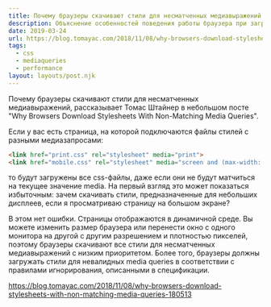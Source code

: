 ```yaml
---
title: Почему браузеры скачивают стили для несматченных медиавыражений
description: Объяснение особенностей поведения работы браузера при загрузке стилей
date: 2019-03-24
url: https://blog.tomayac.com/2018/11/08/why-browsers-download-stylesheets-with-non-matching-media-queries-180513
tags:
  - css
  - mediaqueries
  - performance
layout: layouts/post.njk
---
```

Почему браузеры скачивают стили для несматченных медиавыражений, рассказывает Томас Штайнер в небольшом посте "Why Browsers Download Stylesheets With Non-Matching Media Queries".

Если у вас есть страница, на которой подключаются файлы стилей с разными медиазапросами:

```html
<link href="print.css" rel="stylesheet" media="print">
<link href="mobile.css" rel="stylesheet" media="screen and (max-width: 600px)">
```

то будут загружены все css-файлы, даже если они не будут матчиться на текущее значение media. На первый взгляд это может показаться избыточным: зачем скачивать стили, предназначенные для небольших дисплеев, если я просматриваю страницу на большом экране?

В этом нет ошибки. Cтраницы отображаются в динамичной среде. Вы можете изменить размер браузера или перенести окно с одного монитора на другой с другим разрешением и плотностью пикселей, поэтому браузеры скачивают все стили для несматченных медиавыражений с низким приоритетом. Более того, браузеры должны загружать стили для невалидных media queries в соответствии с правилами игнорирования, описанными в спецификации. 

https://blog.tomayac.com/2018/11/08/why-browsers-download-stylesheets-with-non-matching-media-queries-180513 
